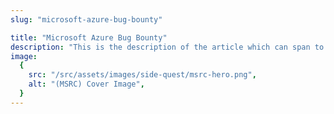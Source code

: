 ```yaml
---
slug: "microsoft-azure-bug-bounty"

title: "Microsoft Azure Bug Bounty"
description: "This is the description of the article which can span to 2 lines..."
image:
  {
    src: "/src/assets/images/side-quest/msrc-hero.png",
    alt: "(MSRC) Cover Image",
  }
---
```

